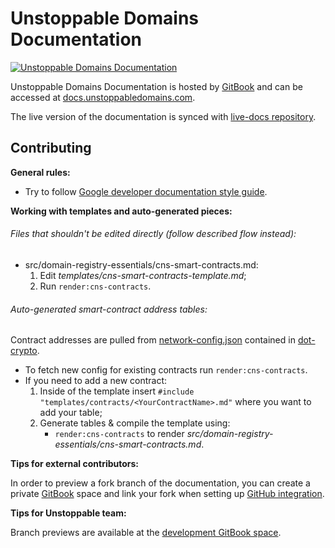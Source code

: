 # Unstoppable Domains Documentation

[![Unstoppable Domains Documentation](https://img.shields.io/badge/docs-unstoppabledomains.com-blue)](https://docs.unstoppabledomains.com/)

Unstoppable Domains Documentation is hosted by [GitBook](https://www.gitbook.com/) and can be accessed at
[docs.unstoppabledomains.com](https://docs.unstoppabledomains.com/).

The live version of the documentation is synced with [live-docs repository](https://github.com/unstoppabledomains/live-docs).

## Contributing

**General rules:**

- Try to follow [Google developer documentation style guide](https://developers.google.com/style).

**Working with templates and auto-generated pieces:**

###### Files that shouldn't be edited directly (follow described flow instead): 
- src/domain-registry-essentials/cns-smart-contracts.md:
	1. Edit *templates/cns-smart-contracts-template.md*;
	2. Run `render:cns-contracts`.

###### Auto-generated smart-contract address tables:

Contract addresses are pulled from [network-config.json](https://github.com/unstoppabledomains/dot-crypto/blob/master/src/network-config/network-config.json "network-config.json") contained in [dot-crypto](https://github.com/unstoppabledomains/dot-crypto).

- To fetch new config for existing contracts run `render:cns-contracts`. 
- If you need to add a new contract:
	1. Inside of the template insert `#include "templates/contracts/<YourContractName>.md"` where you want to add your table;
	2. Generate tables & compile the template using:
		- `render:cns-contracts` to render *src/domain-registry-essentials/cns-smart-contracts.md*.

**Tips for external contributors:**

In order to preview a fork branch of the documentation, you can create a private [GitBook](https://www.gitbook.com/)
space and link your fork when setting up [GitHub integration](https://docs.gitbook.com/integrations/github).

**Tips for Unstoppable team:**

Branch previews are available at the [development GitBook space](https://app.gitbook.com/@unstoppable-domains/s/unstoppable-docs-dev/).
